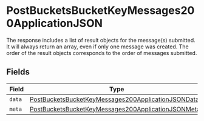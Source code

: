 # PostBucketsBucketKeyMessages200ApplicationJSON

The response includes a list of result objects for the message(s) submitted. It will always return an array, even if only one message was created. The order of the result objects corresponds to the order of messages submitted.


## Fields

| Field                                                                                                                                 | Type                                                                                                                                  | Required                                                                                                                              | Description                                                                                                                           |
| ------------------------------------------------------------------------------------------------------------------------------------- | ------------------------------------------------------------------------------------------------------------------------------------- | ------------------------------------------------------------------------------------------------------------------------------------- | ------------------------------------------------------------------------------------------------------------------------------------- |
| `data`                                                                                                                                | [PostBucketsBucketKeyMessages200ApplicationJSONData](../../models/operations/postbucketsbucketkeymessages200applicationjsondata.md)[] | :heavy_minus_sign:                                                                                                                    | N/A                                                                                                                                   |
| `meta`                                                                                                                                | [PostBucketsBucketKeyMessages200ApplicationJSONMeta](../../models/operations/postbucketsbucketkeymessages200applicationjsonmeta.md)   | :heavy_minus_sign:                                                                                                                    | N/A                                                                                                                                   |